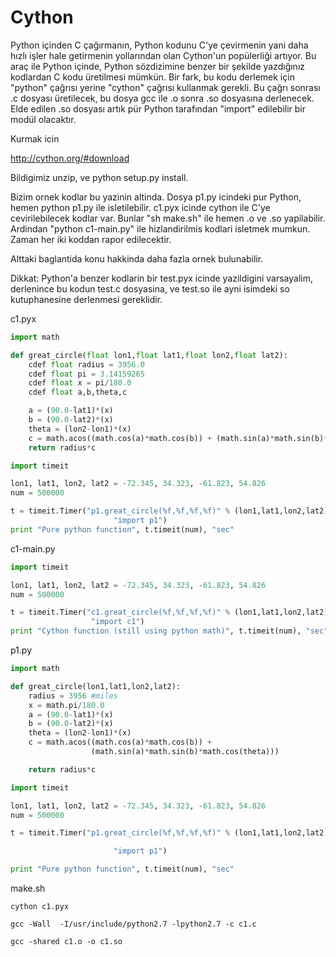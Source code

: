 # Cython

Python içinden C çağırmanın, Python kodunu C'ye çevirmenin yani daha
hızlı işler hale getirmenin yollarından olan Cython'un popülerliği
artıyor. Bu araç ile Python içinde, Python sözdizimine benzer bir
şekilde yazdığınız kodlardan C kodu üretilmesi mümkün. Bir fark, bu
kodu derlemek için "python" çağrısı yerine "cython" çağrısı kullanmak
gerekli. Bu çağrı sonrası .c dosyası üretilecek, bu dosya gcc ile .o
sonra .so dosyasına derlenecek. Elde edilen .so dosyası artık pür
Python tarafından "import" edilebilir bir modül olacaktır.

Kurmak icin

http://cython.org/#download

Bildigimiz unzip, ve python setup.py install.

Bizim ornek kodlar bu yazinin altinda. Dosya p1.py icindeki pur
Python, hemen python p1.py ile isletilebilir. c1.pyx icinde cython ile
C'ye cevirilebilecek kodlar var. Bunlar "sh make.sh" ile hemen .o ve
.so yapilabilir. Ardindan "python c1-main.py" ile hizlandirilmis
kodlari isletmek mumkun. Zaman her iki koddan rapor edilecektir.

Alttaki baglantida konu hakkinda daha fazla ornek bulunabilir.

Dikkat: Python'a benzer kodlarin bir test.pyx icinde yazildigini
varsayalim, derlenince bu kodun test.c dosyasina, ve test.so ile ayni
isimdeki so kutuphanesine derlenmesi gereklidir.

c1.pyx

```python
import math

def great_circle(float lon1,float lat1,float lon2,float lat2):
    cdef float radius = 3956.0
    cdef float pi = 3.14159265
    cdef float x = pi/180.0
    cdef float a,b,theta,c

    a = (90.0-lat1)*(x)
    b = (90.0-lat2)*(x)
    theta = (lon2-lon1)*(x)
    c = math.acos((math.cos(a)*math.cos(b)) + (math.sin(a)*math.sin(b)*math.cos(theta)))
    return radius*c
```

```python
import timeit  

lon1, lat1, lon2, lat2 = -72.345, 34.323, -61.823, 54.826
num = 500000

t = timeit.Timer("p1.great_circle(%f,%f,%f,%f)" % (lon1,lat1,lon2,lat2),
                       "import p1")
print "Pure python function", t.timeit(num), "sec"
```

c1-main.py

```python
import timeit

lon1, lat1, lon2, lat2 = -72.345, 34.323, -61.823, 54.826
num = 500000

t = timeit.Timer("c1.great_circle(%f,%f,%f,%f)" % (lon1,lat1,lon2,lat2),
                  "import c1")
print "Cython function (still using python math)", t.timeit(num), "sec"
```

p1.py

```python
import math

def great_circle(lon1,lat1,lon2,lat2):
    radius = 3956 #miles
    x = math.pi/180.0
    a = (90.0-lat1)*(x)
    b = (90.0-lat2)*(x)
    theta = (lon2-lon1)*(x)
    c = math.acos((math.cos(a)*math.cos(b)) +
                  (math.sin(a)*math.sin(b)*math.cos(theta)))

    return radius*c
```

```python
import timeit  

lon1, lat1, lon2, lat2 = -72.345, 34.323, -61.823, 54.826
num = 500000

t = timeit.Timer("p1.great_circle(%f,%f,%f,%f)" % (lon1,lat1,lon2,lat2),

                       "import p1")

print "Pure python function", t.timeit(num), "sec"
```


make.sh

```
cython c1.pyx

gcc -Wall  -I/usr/include/python2.7 -lpython2.7 -c c1.c

gcc -shared c1.o -o c1.so
```

